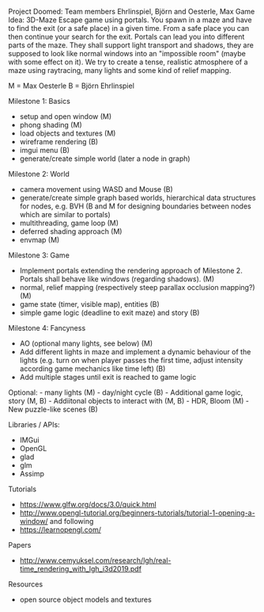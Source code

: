 Project Doomed: Team members Ehrlinspiel, Björn and Oesterle, Max
Game Idea: 3D-Maze Escape game using portals. You spawn in a maze and have to find the exit (or a safe place) in a given time. From a safe place you can then continue your search for the exit.
Portals can lead you into different parts of the maze. They shall support light transport and shadows, they are supposed to look like normal windows into an "impossible room" (maybe with some effect on it). We try to create a tense, realistic atmosphere of a maze using raytracing, many lights and some kind of relief mapping.

M = Max Oesterle
B = Björn Ehrlinspiel

Milestone 1: Basics
- setup and open window (M)
- phong shading (M)
- load objects and textures (M)
- wireframe rendering (B)
- imgui menu (B)
- generate/create simple world (later a node in graph)

Milestone 2: World
- camera movement using WASD and Mouse (B)
- generate/create simple graph based worlds, hierarchical data structures for nodes, e.g. BVH (B and M for designing boundaries between nodes which are similar to portals)
- multithreading, game loop (M)
- deferred shading approach (M)
- envmap (M)


Milestone 3: Game
- Implement portals extending the rendering approach of Milestone 2. Portals shall behave like windows (regarding shadows). (M)
- normal, relief mapping (respectively steep parallax occlusion mapping?) (M)
- game state (timer, visible map), entities (B)
- simple game logic (deadline to exit maze) and story (B)

Milestone 4: Fancyness
- AO (optional many lights, see below) (M)
- Add different lights in maze and implement a dynamic behaviour of the lights (e.g. turn on when player passes the first time, adjust intensity according game mechanics like time left) (B)
- Add multiple stages until exit is reached to game logic

Optional:
    - many lights (M)
    - day/night cycle (B)
    - Additional game logic, story (M, B)
    - Addiitonal objects to interact with (M, B)
    - HDR, Bloom (M)
    - New puzzle-like scenes (B)


Libraries / APIs:
- IMGui
- OpenGL
- glad
- glm
- Assimp


Tutorials
- https://www.glfw.org/docs/3.0/quick.html
- http://www.opengl-tutorial.org/beginners-tutorials/tutorial-1-opening-a-window/ and following
- https://learnopengl.com/

Papers
- http://www.cemyuksel.com/research/lgh/real-time_rendering_with_lgh_i3d2019.pdf

Resources
- open source object models and textures